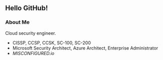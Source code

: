 ## Hello GitHub!

### About Me
Cloud security engineer.
- CISSP, CCSP, CCSK, SC-100, SC-200
- Microsoft Security Architect, Azure Architect, Enterprise Administrator
- *MISCONFIGURED.io*

